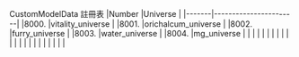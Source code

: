 CustomModelData 註冊表
|Number |Universe               |
|-------|-----------------------|
|8000.  |vitality_universe      |
|8001.  |orichalcum_universe    |
|8002.  |furry_universe         |
|8003.  |water_universe         |
|8004.  |mg_universe            |
|       |                       |
|       |                       |
|       |                       |
|       |                       |
|       |                       |
|       |                       |
|       |                       |

